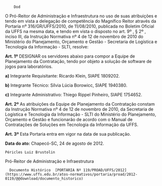         Dod  

O Pró-Reitor de Administração e Infraestrutura no uso de suas atribuições e tendo em vista a delegação de competência do Magnífico Reitor através da Portaria nº 316/GR/UFFS/2010, de 11/08/2010, publicada no Boletim Oficial da UFFS na mesma data, e tendo em vista o disposto no art. 9º , § 2º , inciso III, da Instrução Normativa nº 4 de 12 de novembro de 2010 do Ministério do Planejamento, Orçamento e Gestão - Secretaria de Logística e Tecnologia da Informação - SLTI, resolve:

 **Art. 1º** DESIGNAR os servidores abaixo para compor a Equipe de Planejamento da Contratação, tendo por objeto a solução de software de jogos para laboratórios.

 **a)** Integrante Requisitante: Ricardo Klein, SIAPE 1809202.

 **b)** Integrante Técnico: Sílvia Lúcia Borowicc, SIAPE 1940380.

 **c)** Integrante Administrativo: Thiego Rippel Pinheiro, SIAPE 1754652.

 **Art. 2º** As atribuições da Equipe de Planejamento da Contratação constam da Instrução Normativa nº 4 de 12 de novembro de 2010, da Secretaria de Logística e Tecnologia da Informação - SLTI do Ministério do Planejamento, Orçamento e Gestão e funcionarão de acordo com o Manual de Contratações de Soluções em Tecnologia da Informação da UFFS.

 **Art. 3º** Esta Portaria entra em vigor na data de sua publicação.

  

   **Data do ato:** Chapecó-SC, 24 de agosto de 2012.   
 

    Péricles Luiz Brustolin   
 Pró-Reitor de Administração e Infraestrutura 

      Documento Histórico  [PORTARIA Nº 119/PROAD/UFFS/2012](https://www.uffs.edu.br/atos-normativos/portaria/proad/2012-0119/@@download/documento_historico)     
      